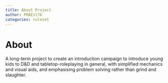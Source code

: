 ```yaml
---
title: About Project
author: PRAEst76
categories: ruleset
---
```


# About

A long-term project to create an introduction campaign to introduce young kids to D&D and tabletop-roleplaying in general, with simplified mechanics and visual aids, and emphasising problem solving rather than grind and slaughter.

